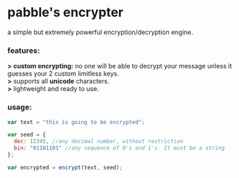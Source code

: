 # pabble's encrypter
a simple but extremely powerful encryption/decryption engine.

### features:
<b>&gt;</b> <b>custom encrypting:</b> no one will be able to decrypt your message unless it guesses your 2 custom limitless keys.<br>
<b>&gt;</b> supports all <b>unicode</b> characters.<br>
<b>&gt;</b> lightweight and ready to use.


### usage:
```javascript
var text = "this is going to be encrypted";

var seed = {
  dec: 12345, //any decimal number, without restriction
  bin: "01101101" //any sequence of 0's and 1's. It must be a string
};

var encrypted = encrypt(text, seed);
```
